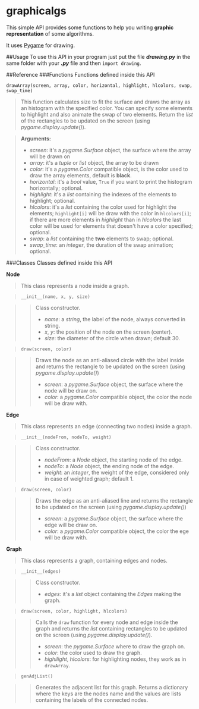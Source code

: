 # graphicalgs

This simple API provides some functions to help you writing **graphic representation** of some algorithms.

It uses [Pygame](www.pygame.org) for drawing.

##Usage
To use this API in your program just put the file  _**drawing.py**_ in the same folder with your  _**.py**_  file and then `import drawing`.

##Reference
###Functions
Functions defined inside this API

`drawArray(screen, array, color, horizontal, highlight, hlcolors, swap, swap_time)`
>This function calculates size to fit the surface and draws the array as an histogram with the specified color. You can specify some elements to highlight and also animate the swap of two elements. Return the *list* of the rectangles to be updated on the screen (using *pygame.display.update()*).

>**Arguments:**
>+ *screen*: it's a *pygame.Surface* object, the surface where the array will be drawn on
>+ *array*: it's a *tuple* or *list* object, the array to be drawn
>+ *color*: it's a *pygame.Color* compatible object, is the color used to draw the array elements, default is **black**.
>+ *horizontal*: it's a *bool* value, `True` if you want to print the histogram horizontally; optional.
>+ *highlight*: it's a *list* containing the indexes of the elements to highlight; optional.
>+ *hlcolors*: it's a *list* containing the color used for highlight the elements; `highlight[i]` will be draw with the color in `hlcolors[i]`; if there are more elements in *highlight* than in *hlcolors* the last color will be used for elements that doesn't have a color specified; optional.
>+ *swap*: a *list* containing the **two** elements to swap; optional.
>+ *swap_time*: an *integer*, the duration of the swap animation; optional.

###Classes
Classes defined inside this API

**Node**
>This class represents a node inside a graph.

>`__init__(name, x, y, size)`

>>Class constructor.
>>+ *name*: a *string*, the label of the node, always converted in string.
>>+ *x*, *y*: the position of the node on the screen (center).
>>+ *size*: the diameter of the circle when drawn; default 30.

>`draw(screen, color)`

>>Draws the node as an anti-aliased circle with the label inside and returns the rectangle to be updated on the screen (using *pygame.display.update()*)
>>+ *screen*: a *pygame.Surface* object, the surface where the node will be draw on.
>>+ *color*: a *pygame.Color* compatible object, the color the node will be draw with.

**Edge**
>This class represents an edge (connecting two nodes) inside a graph.

>`__init__(nodeFrom, nodeTo, weight)`

>>Class constructor.
>>+ *nodeFrom*: a *Node* object, the starting node of the edge.
>>+ *nodeTo*: a *Node* object, the ending node of the edge.
>>+ *weight*: an *integer*, the weight of the edge, considered only in case of weighted graph; default 1.

>`draw(screen, color)`

>>Draws the edge as an anti-aliased line and returns the rectangle to be updated on the screen (using *pygame.display.update()*)
>>+ *screen*: a *pygame.Surface* object, the surface where the edge will be draw on.
>>+ *color*: a *pygame.Color* compatible object, the color the ege will be draw with.

**Graph**
>This class represents a graph, containing edges and nodes.

>`__init__(edges)`

>>Class constructor.
>>+ *edges*: it's a *list* object containing the *Edges* making the graph.

>`draw(screen, color, highlight, hlcolors)`

>>Calls the `draw` function for every node and edge inside the graph and returns the *list* containing rectangles to be updated on the screen (using *pygame.display.update()*).
>>+ *screen*: the *pygame.Surface* where to draw the graph on.
>>+ *color*: the color used to draw the graph.
>>+ *highilight*, *hlcolors*: for highlighting nodes, they work as in `drawArray`.

>`genAdjList()`

>>Generates the adjacent list for this graph. Returns a dictionary where the keys are the nodes name and the values are lists containing the labels of the connected nodes.